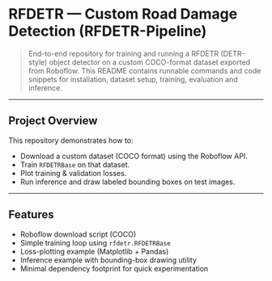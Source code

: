# RFDETR — Custom Road Damage Detection (RFDETR-Pipeline)

> End-to-end repository for training and running a RFDETR (DETR-style) object detector on a custom COCO-format dataset exported from Roboflow. This README contains runnable commands and code snippets for installation, dataset setup, training, evaluation and inference.

---

## Project Overview
This repository demonstrates how to:
- Download a custom dataset (COCO format) using the Roboflow API.
- Train `RFDETRBase` on that dataset.
- Plot training & validation losses.
- Run inference and draw labeled bounding boxes on test images.

---

## Features
- Roboflow download script (COCO)
- Simple training loop using `rfdetr.RFDETRBase`
- Loss-plotting example (Matplotlib + Pandas)
- Inference example with bounding-box drawing utility
- Minimal dependency footprint for quick experimentation
